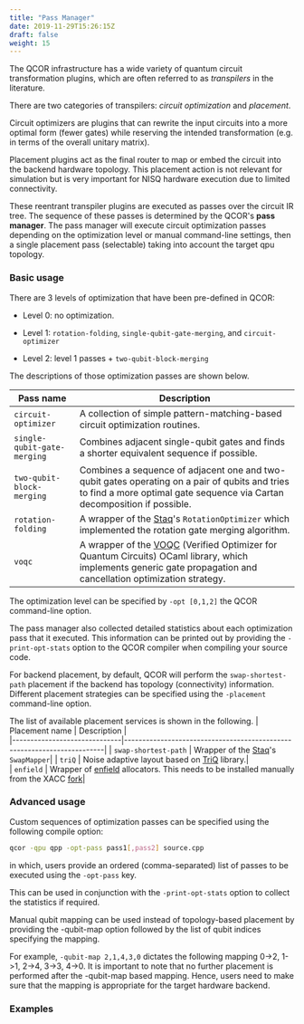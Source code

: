 ```yaml
---
title: "Pass Manager"
date: 2019-11-29T15:26:15Z
draft: false
weight: 15
---
```


The QCOR infrastructure has a wide variety of quantum circuit transformation plugins, which are often referred to as *transpilers* in the literature.

There are two categories of transpilers: *circuit optimization* and *placement*. 

Circuit optimizers are plugins that can rewrite the input circuits into a more optimal form (fewer gates) while reserving the intended transformation (e.g. in terms of the overall unitary matrix). 

Placement plugins act as the final router to map or embed the circuit into the backend hardware topology. This placement action is not relevant for simulation but is very important for NISQ hardware execution due to limited connectivity.

These reentrant transpiler plugins are executed as passes over the circuit IR tree. The sequence of these passes is determined by the QCOR's **pass manager**. The pass manager will execute circuit optimization passes depending on the optimization level or manual command-line settings, then a single placement pass (selectable) taking into account the target qpu topology.
 

### Basic usage

There are 3 levels of optimization that have been pre-defined in QCOR:

- Level 0: no optimization.

- Level 1: `rotation-folding`, `single-qubit-gate-merging`, and `circuit-optimizer`

- Level 2: level 1 passes + `two-qubit-block-merging`

The descriptions of those optimization passes are shown below.

|   Pass name                  |                  Description                                           |    
|------------------------------|------------------------------------------------------------------------|
| `circuit-optimizer`          | A collection of simple pattern-matching-based circuit optimization routines.| 
| `single-qubit-gate-merging`  | Combines adjacent single-qubit gates and finds a shorter equivalent sequence if possible.|    
| `two-qubit-block-merging`    | Combines a sequence of adjacent one and two-qubit gates operating on a pair of qubits and tries to find a more optimal gate sequence via Cartan decomposition if possible.|    
| `rotation-folding`           | A wrapper of the [Staq](https://github.com/softwareQinc/staq)'s `RotationOptimizer` which implemented the rotation gate merging algorithm.| 
| `voqc`                       | A wrapper of the [VOQC](https://github.com/inQWIRE/SQIR) (Verified Optimizer for Quantum Circuits) OCaml library, which implements generic gate propagation and cancellation optimization strategy.| 

The optimization level can be specified by `-opt [0,1,2]` the QCOR command-line option.

The pass manager also collected detailed statistics about each optimization pass that it executed. This information can be printed out by providing the `-print-opt-stats` option to the QCOR compiler when compiling your source code.

For backend placement, by default, QCOR will perform the `swap-shortest-path` placement if the backend has topology (connectivity) information. 
Different placement strategies can be specified using the `-placement` command-line option.

The list of available placement services is shown in the following.
|   Placement name             |                  Description                                           |    
|------------------------------|------------------------------------------------------------------------|
| `swap-shortest-path`         | Wrapper of the [Staq](https://github.com/softwareQinc/staq)'s `SwapMapper`| 
| `triQ`  | Noise adaptive layout based on [TriQ](https://github.com/prakashmurali/TriQ) library.|    
| `enfield`    | Wrapper of [enfield](https://github.com/ysiraichi/enfield) allocators. This needs to be installed manually from the XACC [fork](https://github.com/ORNL-QCI/enfield/tree/xacc)|    


### Advanced usage 

Custom sequences of optimization passes can be specified using the following compile option:

```sh
qcor -qpu qpp -opt-pass pass1[,pass2] source.cpp
```

in which, users provide an ordered (comma-separated) list of passes to be executed using the `-opt-pass` key.

This can be used in conjunction with the `-print-opt-stats` option to collect the statistics if required.


Manual qubit mapping can be used instead of topology-based placement by providing the -qubit-map option followed by the list of qubit indices specifying the mapping. 

For example, `-qubit-map 2,1,4,3,0` dictates the following mapping 0->2, 1->1, 2->4, 3->3, 4->0.
It is important to note that no further placement is performed after the -qubit-map based mapping. Hence, users need to make sure that the mapping is appropriate for the target hardware backend.

### Examples
